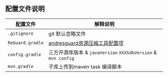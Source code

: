 ## 配置文件说明

配置文件 | 解释说明
--------- | -------------
`.gitignore` | git 默认忽略文件
`ReGuard.gradle` | [andresguard资源压缩工具配置项](https://github.com/shwenzhang/AndResGuard)
`config.gradle` | 三方开源库版本 & `javaVersion` `XXXSdkVersion` & `mvn config`
`mvn.gradle` | 子库上传到maven task 编译脚本


